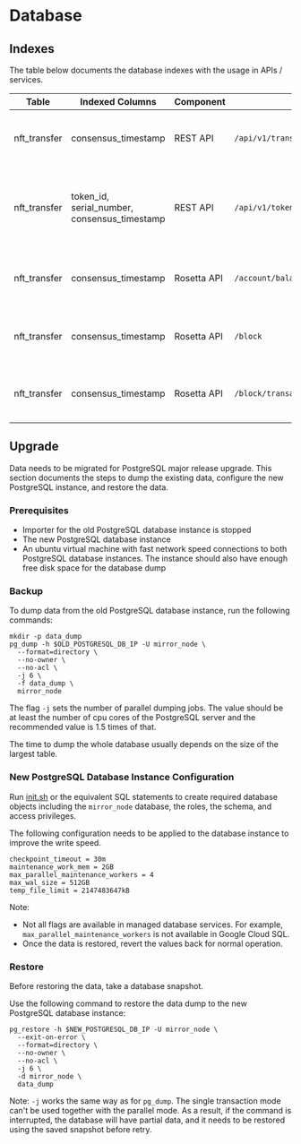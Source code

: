 # Database

## Indexes

The table below documents the database indexes with the usage in APIs / services.

| Table        | Indexed Columns                              | Component   | Service                    | Description                                                                       |
|--------------|----------------------------------------------|-------------|----------------------------|-----------------------------------------------------------------------------------|
| nft_transfer | consensus_timestamp                          | REST API    | `/api/v1/transactions/:id` | Used to join `nft_transfer` and the `tlist` CTE on `consensus_timestamp` equality |
| nft_transfer | token_id, serial_number, consensus_timestamp | REST API    | `/api/v1/tokens/:id/nfts/:serialNumber/transactions` | Used to query the transfer consensus timestamps of a NFT (token_id, serial_number) with optional timestamp filter |
| nft_transfer | consensus_timestamp                          | Rosetta API | `/account/balance`         | Used to calculate an account's nft token balance including serial numbers at a block |
| nft_transfer | consensus_timestamp                          | Rosetta API | `/block`                   | Used to join `nft_transfer` and `transaction` on `consensus_timestamp` equality   |
| nft_transfer | consensus_timestamp                          | Rosetta API | `/block/transaction`       | Used to join `nft_transfer` and `transaction` on `consensus_timestamp` equality   |

## Upgrade

Data needs to be migrated for PostgreSQL major release upgrade. This section documents the steps to dump the existing
data, configure the new PostgreSQL instance, and restore the data.

### Prerequisites

- Importer for the old PostgreSQL database instance is stopped
- The new PostgreSQL database instance
- An ubuntu virtual machine with fast network speed connections to both PostgreSQL database instances. The instance should also have
  enough free disk space for the database dump

### Backup

To dump data from the old PostgreSQL database instance, run the following commands:

```shell
mkdir -p data_dump
pg_dump -h $OLD_POSTGRESQL_DB_IP -U mirror_node \
  --format=directory \
  --no-owner \
  --no-acl \
  -j 6 \
  -f data_dump \
  mirror_node
```

The flag `-j` sets the number of parallel dumping jobs. The value should be at least the number of cpu cores of the
PostgreSQL server and the recommended value is 1.5 times of that.

The time to dump the whole database usually depends on the size of the largest table.

### New PostgreSQL Database Instance Configuration

Run [init.sh](/hedera-mirror-importer/src/main/resources/db/scripts/init.sh) or the equivalent SQL statements to create
required database objects including the `mirror_node` database, the roles, the schema, and access privileges.

The following configuration needs to be applied to the database instance to improve the write speed.

```
checkpoint_timeout = 30m
maintenance_work_mem = 2GB
max_parallel_maintenance_workers = 4
max_wal_size = 512GB
temp_file_limit = 2147483647kB
```

Note:
 - Not all flags are available in managed database services. For example, `max_parallel_maintenance_workers` is not
   available in Google Cloud SQL.
 - Once the data is restored, revert the values back for normal operation.

### Restore

Before restoring the data, take a database snapshot.

Use the following command to restore the data dump to the new PostgreSQL database instance:

```shell
pg_restore -h $NEW_POSTGRESQL_DB_IP -U mirror_node \
  --exit-on-error \
  --format=directory \
  --no-owner \
  --no-acl \
  -j 6 \
  -d mirror_node \
  data_dump
```

Note: `-j` works the same way as for `pg_dump`. The single transaction mode can't be used together with the parallel
mode. As a result, if the command is interrupted, the database will have partial data, and it needs to be restored
using the saved snapshot before retry.
